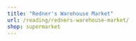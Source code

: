 ```yaml
---
title: "Redner's Warehouse Market"
url: /reading/redners-warehouse-market/
shop: supermarket
---
```

